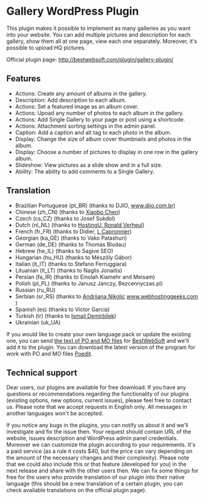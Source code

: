 Gallery WordPress Plugin
========================

This plugin makes it possible to implement as many galleries as you want into your website. You can add multiple pictures and description for each gallery, show them all at one page, view each one separately. Moreover, it's possible to upload HQ pictures.

Official plugin page: http://bestwebsoft.com/plugin/gallery-plugin/


Features
-----------------------------
* Actions: Create any amount of albums in the gallery.
* Description: Add description to each album.
* Actions: Set a featured image as an album cover.
* Actions: Upoad any number of photos to each album in the gallery.
* Actions: Add Single Gallery to your page or post using a shortcode.
* Actions: Attachment sorting settings in the admin panel.
* Caption: Add a caption and alt tag to each photo in the album.
* Display: Change the size of album cover thumbnails and photos in the album. 
* Display: Choose a number of pictures to display in one row in the gallery album.
* Slideshow: View pictures as a slide show and in a full size.
* Ability: The ability to add comments to a Single Gallery.


Translation
-----------------------------
* Brazilian Portuguese (pt_BR) (thanks to DJIO, www.djio.com.br)
* Chinese (zh_CN) (thanks to <a href="mailto:mibcxb@gmail.com">Xiaobo Chen</a>)
* Czech (cs_CZ) (thanks to Josef Sukdol)
* Dutch (nl_NL) (thanks to <a href="mailto:ronald@hostingu.nl">HostingU, Ronald Verheul</a>)
* French (fr_FR) (thanks to Didier, <a href="mailto:lcapronnier@yahoo.com">L Capronnier</a>)
* Georgian (ka_GE) (thanks to Vako Patashuri)
* German (de_DE) (thanks to Thomas Bludau)
* Hebrew (he_IL) (thanks to Sagive SEO)
* Hungarian (hu_HU) (thanks to Mészöly Gábor) 
* Italian (it_IT) (thanks to Stefano Ferruggiara)
* Lituanian (lt_LT) (thanks to Naglis Jonaitis)
* Persian (fa_IR) (thanks to Einolah Kiamehr and Meisam)
* Polish (pl_PL) (thanks to Janusz Janczy, Bezcennyczas.pl)
* Russian (ru_RU)
* Serbian (sr_RS) (thanks to <a href="mailto:andrijanan@webhostinggeeks.com">Andrijana Nikolic</a> www.webhostinggeeks.com )
* Spanish (es) (thanks to Victor Garcia)
* Turkish (tr) (thanks to <a href="mailto:ce.demirbilek@gmail.com">Ismail Demirbilek</a>)
* Ukrainian (uk_UA)

If you would like to create your own language pack or update the existing one, you can send <a href="http://codex.wordpress.org/Translating_WordPress" target="_blank">the text of PO and MO files</a> for <a href="http://support.bestwebsoft.com" target="_blank">BestWebSoft</a> and we'll add it to the plugin. You can download the latest version of the program for work with PO and MO files  <a href="http://www.poedit.net/download.php" target="_blank">Poedit</a>.


Technical support
-----------------------------
Dear users, our plugins are available for free download. If you have any questions or recommendations regarding the functionality of our plugins (existing options, new options, current issues), please feel free to contact us. Please note that we accept requests in English only. All messages in another languages won't be accepted.

If you notice any bugs in the plugins, you can notify us about it and we'll investigate and fix the issue then. Your request should contain URL of the website, issues description and WordPress admin panel credentials.
Moreover we can customize the plugin according to your requirements. It's a paid service (as a rule it costs $40, but the price can vary depending on the amount of the necessary changes and their complexity). Please note that we could also include this or that feature (developed for you) in the next release and share with the other users then. 
We can fix some things for free for the users who provide translation of our plugin into their native language (this should be a new translation of a certain plugin, you can check available translations on the official plugin page).
